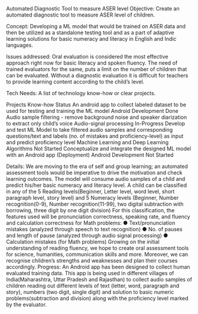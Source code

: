Automated Diagnostic Tool to measure ASER level
Objective: Create an automated diagnostic tool to measure ASER level of children.

Concept: Developing a ML model that would be trained on ASER data and then be utilized as a standalone testing tool and as a part of adaptive learning solutions for basic numeracy and literacy in English and Indic languages.

Issues addressed: Oral evaluation is considered the most effective approach right now for basic literacy and spoken fluency. The need of trained evaluators for the same, puts a limit on the number of children that can be evaluated. Without a diagnostic evaluation it is difficult for teachers to provide learning content according to the child’s level.

Tech Needs: A list of technology know-how or clear projects.

Projects
Know-how
Status
An android app to collect labeled dataset to be used for testing and training the ML model
Android Development
Done
Audio sample filtering - remove background noise and speaker diarization to extract only child’s voice
Audio-signal processing
In-Progress
Develop and test ML Model to take filtered audio samples and corresponding questions/text and labels (no. of mistakes and proficiency-level)  as input and predict proficiency level
Machine Learning and Deep Learning Algorithms
Not Started
Conceptualize and integrate the designed ML model with an Android app (Deployment)
Android Development
Not Started

Details: We are moving to the era of self and group learning; an automated assessment tools would be imperative to drive the motivation and check learning outcomes.
The model will consume audio samples of a child and predict his/her basic numeracy and
literacy level. A child can be classified in any of the 5 Reading levels(Beginner, Letter level, word level, short paragraph level, story level)  and 5 Numeracy levels (Beginner,
Number recognition(0-9), Number recognition(11-99), two digital subtraction
with borrowing, three digit by one digit division)
For this classification, the features used will be pronunciation correctness, speaking rate, and fluency and calculation correctness for Math problems:
●	Text/pronunciation mistakes (analyzed through speech to text recognition)
●	No. of pauses and length of pause (analyzed through audio signal processing)
●	Calculation mistakes (for Math problems)
Growing on the initial understanding of reading fluency, we hope to create oral assessment tools for science, humanities, communication skills and more. Moreover, we can recognise children’s strengths and weaknesses and plan their courses accordingly.
Progress: An Android app has been designed to collect human evaluated training data. This app is being used in different villages of India(Maharashtra, Uttar Pradesh and Rajasthan) to collect audio samples of children reading out different levels of text (letter, word, paragraph and story), numbers (two digit, single digit) and solution to basic numeric problems(subtraction and division) along with the proficiency level marked by the evaluator.

